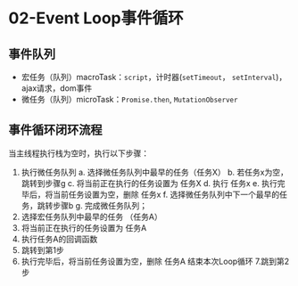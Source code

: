 # 02-Event Loop事件循环

## 事件队列

- 宏任务（队列）macroTask：`script`，计时器(`setTimeout`， `setInterval`)，ajax请求，dom事件
- 微任务（队列）microTask：`Promise.then`, `MutationObserver` 

## 事件循环闭环流程
当主线程执行栈为空时，执行以下步骤：

1. 执行微任务队列
    a. 选择微任务队列中最早的任务（任务X）
    b. 若任务x为空，跳转到步骤g
    c. 将当前正在执行的任务设置为 任务X
    d. 执行 任务x
    e. 执行完毕后，将当前任务设置为空，删除 任务x
    f. 选择微任务队列中下一个最早的任务，跳转步骤b
    g. 完成微任务队列；
2. 选择宏任务队列中最早的任务 （任务A）
3. 将当前正在执行的任务设置为 任务A
4. 执行任务A的回调函数
5. 跳转到第1步
6. 执行完毕后，将当前任务设置为空，删除 任务A 结束本次Loop循环
7.跳到第2步
